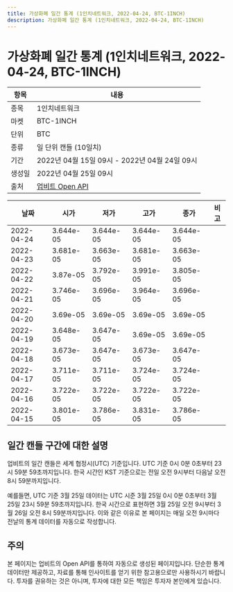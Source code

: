 ```yaml
---
title: 가상화폐 일간 통계 (1인치네트워크, 2022-04-24, BTC-1INCH)
description: 가상화폐 일간 통계 (1인치네트워크, 2022-04-24, BTC-1INCH)
---
```



가상화폐 일간 통계 (1인치네트워크, 2022-04-24, BTC-1INCH)
===

|항목|내용|
|--|--|
|종목|1인치네트워크|
|마켓|BTC-1INCH|
|단위|BTC|
|종류|일 단위 캔들 (10일치)|
|기간|2022년 04월 15일 09시 - 2022년 04월 24일 09시|
|생성일|2022년 04월 25일 09시|
|출처|[업비트 Open API](https://docs.upbit.com)|


|날짜|시가|저가|고가|종가|비고|
|--|--|--|--|--|--|
|2022-04-24|3.644e-05|3.644e-05|3.644e-05|3.644e-05|    |
|2022-04-23|3.681e-05|3.663e-05|3.681e-05|3.663e-05|    |
|2022-04-22|3.87e-05|3.792e-05|3.991e-05|3.805e-05|    |
|2022-04-21|3.746e-05|3.696e-05|3.964e-05|3.696e-05|    |
|2022-04-20|3.69e-05|3.69e-05|3.69e-05|3.69e-05|    |
|2022-04-19|3.648e-05|3.647e-05|3.69e-05|3.69e-05|    |
|2022-04-18|3.673e-05|3.647e-05|3.673e-05|3.647e-05|    |
|2022-04-17|3.711e-05|3.711e-05|3.724e-05|3.724e-05|    |
|2022-04-16|3.722e-05|3.722e-05|3.722e-05|3.722e-05|    |
|2022-04-15|3.801e-05|3.786e-05|3.831e-05|3.786e-05|    |


일간 캔들 구간에 대한 설명
---


업비트의 일간 캔들은 세계 협정시(UTC) 기준입니다. 
UTC 기준 0시 0분 0초부터 23시 59분 59초까지입니다. 
한국 시간인 KST 기준으로는 전일 오전 9시부터 다음날 오전 8시 59분까지입니다. 


예를들면, UTC 기준 3월 25일 데이터는 UTC 시준 3월 25일 0시 0분 0초부터 3월 25일 23시 59분 59초까지입니다. 
한국 시간으로 표현하면 3월 25일 오전 9시부터 3월 26일 오전 8시 59분까지입니다. 
이와 같은 이유로 본 페이지는 매일 오전 9시마다 전날의 통계 데이터를 자동으로 작성합니다. 


주의
---


본 페이지는 업비트의 Open API를 통하여 자동으로 생성된 페이지입니다. 
단순한 통계 데이터만 제공하고, 자료를 통해 인사이트를 얻기 위한 참고용으로만 사용하시기 바랍니다. 
투자를 권유하는 것은 아니며, 투자에 대한 모든 책임은 투자자 본인에게 있습니다. 
